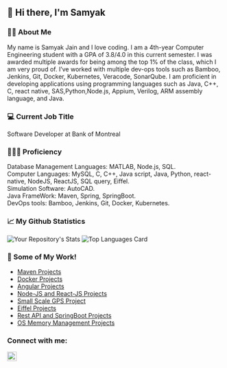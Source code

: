 ## 👋 Hi there, I'm Samyak
### 🧑🏽 About Me
My name is Samyak Jain and I love coding. I am a 4th-year Computer Engineering student with a GPA of 3.8/4.0 in this current semester. I was awarded multiple awards for being among the top 1% of the class, which I am very proud of. I’ve worked with multiple dev-ops tools such as Bamboo, Jenkins, Git, Docker, Kubernetes, Veracode, SonarQube. I am proficient in developing applications using programming languages such as Java, C++, C, react native, SAS,Python,Node.js, Appium, Verilog, ARM assembly language, and Java.
### 💻 Current Job Title
Software Developer at Bank of Montreal
### 🧑🏽‍💻 Proficiency
Database Management Languages: MATLAB, Node.js, SQL.\
Computer Languages: MySQL, C, C++, Java script, Java, Python, react-native, NodeJS, ReactJS, SQL query, Eiffel.\
Simulation Software: AutoCAD.\
Java FrameWork: Maven, Spring, SpringBoot.\
DevOps tools: Bamboo, Jenkins, Git, Docker, Kubernetes.

### 📈 My Github Statistics
![Your Repository's Stats](https://github-readme-stats.vercel.app/api?username=samyakjain5559&show_icons=true)
![Top Languages Card](https://github-readme-stats.vercel.app/api/top-langs/?username=samyakjain5559)

### 📕 Some of My Work!
<!-- PROJECTS:START -->
- [Maven Projects](https://github.com/samyakjain5559/Maven_Projects)          
- [Docker Projects](https://github.com/samyakjain5559/Docker_Projects)
- [Angular Projects](https://github.com/samyakjain5559/Angular_Projects)          
- [Node-JS and React-JS Projects](https://github.com/samyakjain5559/nodeJS_reactJS_mysql_tweeter)
- [Small Scale GPS Project](https://github.com/samyakjain5559/Small-Scale-GPS-C-Python-project)         
- [Eiffel Projects](https://github.com/samyakjain5559/Eiffel-Projects)
- [Rest API and SpringBoot Projects](https://github.com/samyakjain5559/Rest_Database_Springboot_Project)          
- [OS Memory Management Projects](https://github.com/samyakjain5559/OS_Memory_Management)
<!-- PROJECTS:END -->

### Connect with me:

[<img align="left" alt="codeSTACKr | LinkedIn" width="22px" src="https://cdn.jsdelivr.net/npm/simple-icons@v3/icons/linkedin.svg" />][linkedin]

[linkedin]: https://www.linkedin.com/in/samyak-jain/
